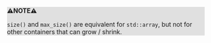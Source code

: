 <div style="margin:2em; background-color: #e0e0e0;">

<strong>⚠️NOTE️️️⚠️</strong>

`size()` and `max_size()` are equivalent for `std::array`, but not for other containers that can grow / shrink.
</div>

